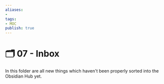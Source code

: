 ```yaml
---
aliases:
- 
tags: 
- MOC
publish: true
---
```


# 🗂️ 07 - Inbox

In this folder are all new things which haven't been properly sorted into the Obsidian Hub yet.
